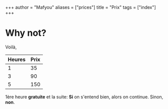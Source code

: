+++
author = "Mafyou"
aliases = ["prices"]
title = "Prix"
tags = ["index"]
+++

 Why not?  
 ===============

Voilà,

   Heures | Prix
--------|------
    1 | 35
  3 | 90
  5 | 150

  1ère heure **gratuite** et la suite: **Si** on s'entend bien, alors on continue. Sinon, **non**.